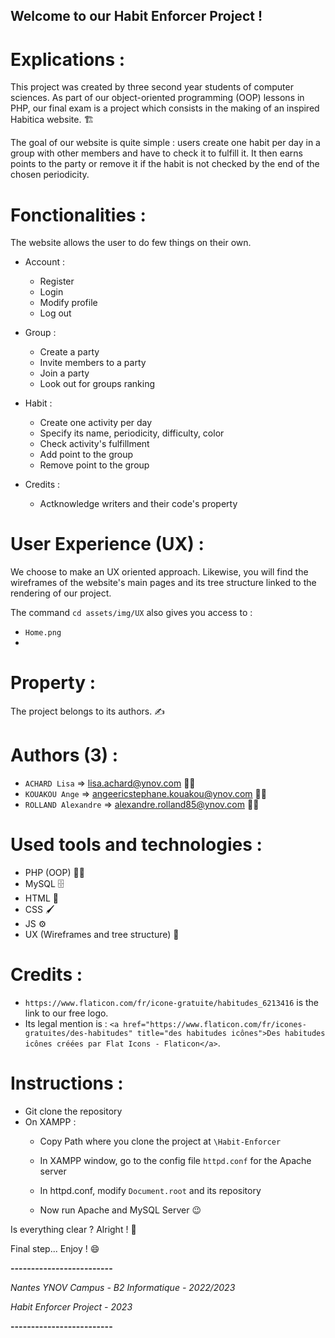 ## Welcome to our Habit Enforcer Project !


# Explications :

This project was created by three second year students of computer sciences. As part of our object-oriented programming (OOP) lessons in PHP, our final exam is a project which consists in the making of an inspired Habitica website. 🏗️

The goal of our website is quite simple : users create one habit per day in a group with other members and have to check it to fulfill it. It then earns points to the party or remove it if the habit is not checked by the end of the chosen periodicity.  


# Fonctionalities : 

The website allows the user to do few things on their own.

- Account : 
    - Register
    - Login
    - Modify profile
    - Log out

- Group :
    - Create a party
    - Invite members to a party
    - Join a party
    - Look out for groups ranking

- Habit : 
    - Create one activity per day
    - Specify its name, periodicity, difficulty, color
    - Check activity's fulfillment
    - Add point to the group
    - Remove point to the group

- Credits : 
    - Actknowledge writers and their code's property


# User Experience (UX) : 

We choose to make an UX oriented approach. Likewise, you will find the wireframes of the website's main pages and its tree structure linked to the rendering of our project.

The command `cd assets/img/UX` also gives you access to :
- `Home.png`
- 

# Property : 

The project belongs to its authors. ✍️ 


# Authors (3) :

- `ACHARD Lisa` => lisa.achard@ynov.com 👩‍🎓
- `KOUAKOU Ange` => angeericstephane.kouakou@ynov.com 👨‍🎓
- `ROLLAND Alexandre` => alexandre.rolland85@ynov.com 👨‍🎓


# Used tools and technologies :

- PHP (OOP) 👨‍💻
- MySQL 🗄️
- HTML 📄
- CSS 🖌️
- JS ⚙️ 
- UX (Wireframes and tree structure) 📐


# Credits :
- `https://www.flaticon.com/fr/icone-gratuite/habitudes_6213416` is the link to our free logo. 
- Its legal mention is : `<a href="https://www.flaticon.com/fr/icones-gratuites/des-habitudes" title="des habitudes icônes">Des habitudes icônes créées par Flat Icons - Flaticon</a>`.


# Instructions : 

- Git clone the repository
- On XAMPP :
    - Copy Path where you clone the project at `\Habit-Enforcer`
    - In XAMPP window, go to the config file `httpd.conf` for the Apache server

    - In httpd.conf, modify `Document.root` and its repository 
    - Now run Apache and MySQL Server 😉

Is everything clear ? Alright ! 🎉

Final step... Enjoy ! 😄


**-------------------------**

*Nantes YNOV Campus - B2 Informatique - 2022/2023*

*Habit Enforcer Project - 2023*

**-------------------------**